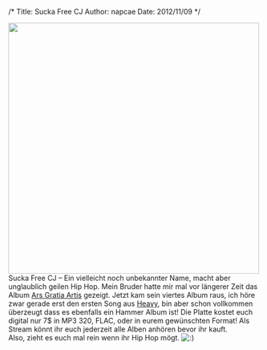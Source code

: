 /*
Title: Sucka Free CJ
Author: napcae
Date: 2012/11/09
*/

[<img src="http://f0.bcbits.com/z/40/65/4065067641-1.jpg" width="500" />][1]  
Sucka Free CJ – Ein vielleicht noch unbekannter Name, macht aber unglaublich geilen Hip Hop. Mein Bruder hatte mir mal vor längerer Zeit das Album [Ars Gratia Artis][2] gezeigt. Jetzt kam sein viertes Album raus, ich höre zwar gerade erst den ersten Song aus [Heavy][1], bin aber schon vollkommen überzeugt dass es ebenfalls ein Hammer Album ist! Die Platte kostet euch digital nur 7$ in MP3 320, FLAC, oder in eurem gewünschten Format! Als Stream könnt ihr euch jederzeit alle Alben anhören bevor ihr kauft.  
Also, zieht es euch mal rein wenn ihr Hip Hop mögt. <img src='http://198.211.112.164/wp-includes/images/smilies/icon_smile.gif' alt=':)' class='wp-smiley' />

 [1]: http://suckafreecj.bandcamp.com/album/heavy
 [2]: http://suckafreecj.bandcamp.com/album/ars-gratia-artis
